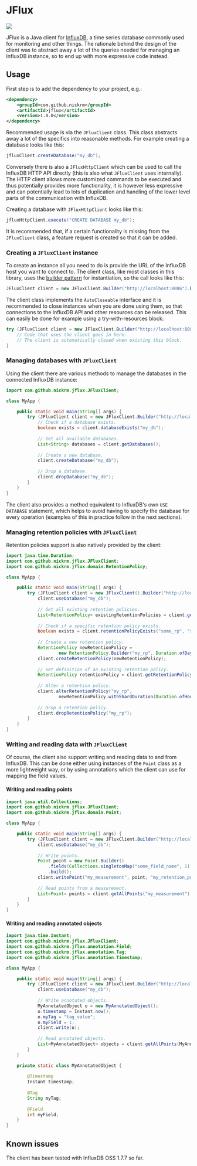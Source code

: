 # JFlux

![](https://github.com/nickRm/jflux/workflows/CI/badge.svg?branch=develop)

JFlux is a Java client for [InfluxDB](https://www.influxdata.com/products/influxdb-overview/), a 
time series database commonly used for monitoring and other things. The rationale behind the design
of the client was to abstract away a lot of the queries needed for managing an InfluxDB instance,
so to end up with more expressive code instead.

## Usage

First step is to add the dependency to your project, e.g.:

```xml
<dependency>
    <groupId>com.github.nickrm</groupId>
    <artifactId>jflux</artifactId>
    <version>1.0.0</version>
</dependency>
```

Recommended usage is via the `JFluxClient` class. This class abstracts away a lot of the specifics
into reasonable methods. For example creating a database looks like this:

```java
jfluxClient.createDatabase("my_db");
``` 

Conversely there is also a `JFluxHttpClient` which can be used to call the InfluxDB HTTP API 
directly (this is also what `JFluxClient` uses internally). The HTTP client allows more customized
commands to be executed and thus potentially provides more functionality, it is however less 
expressive and can potentially lead to lots of duplication and handling of the lower level parts of 
the communication with InfluxDB.

Creating a database with `JFluxHttpClient` looks like this:

```java
jfluxHttpClient.execute("CREATE DATABASE my_db");
```

It is recommended that, if a certain functionality is missing from the `JFluxClient` class, a 
feature request is created so that it can be added.

### Creating a `JFluxClient` instance

To create an instance all you need to do is provide the URL of the InfluxDB host you want to connect
to. The client class, like most classes in this library, uses the 
[builder pattern](https://en.wikipedia.org/wiki/Builder_pattern) for instantiation, so the call 
looks like this:

```java
JFluxClient client = new JFluxClient.Builder("http://localhost:8086").build();
```

The client class implements the `AutoCloseable` interface and it is recommended to close instances 
when you are done using them, so that connections to the InfluxDB API and other resources can be
released. This can easily be done for example using a try-with-resources block:

```java
try (JFluxClient client = new JFluxClient.Builder("http://localhost:8086").build()) {
    // Code that uses the client goes in here. 
    // The client is automatically closed when existing this block.
}
```

### Managing databases with `JFluxClient`

Using the client there are various methods to manage the databases in the connected InfluxDB 
instance:

```java
import com.github.nickrm.jflux.JFluxClient;

class MyApp {

    public static void main(String[] args) {
        try (JFluxClient client = new JFluxClient.Builder("http://localhost:8086").build()) {
            // Check if a database exists.
            boolean exists = client.databaseExists("my_db");
    
            // Get all available databases.
            List<String> databases = client.getDatabases();
    
            // Create a new database.
            client.createDatabase("my_db");
    
            // Drop a database.
            client.dropDatabase("my_db");
        }
    }
}
```

The client also provides a method equivalent to InfluxDB's own `USE DATABASE` statement, which helps
to avoid having to specify the database for every operation (examples of this in practice follow in
the next sections).

### Managing retention policies with `JFluxClient`

Retention policies support is also natively provided by the client:

```java
import java.time.Duration;
import com.github.nickrm.jflux.JFluxClient;
import com.github.nickrm.jflux.domain.RetentionPolicy;

class MyApp {

    public static void main(String[] args) {
        try (JFluxClient client = new JFluxClient().Builder("http://localhost:8086").build()) {
            client.useDatabase("my_db");
        
            // Get all existing retention policies.
            List<RetentionPolicy> existingRetentionPolicies = client.getRetentionPolicies();
    
            // Check if a specific retention policy exists.
            boolean exists = client.retentionPolicyExists("some_rp", "some_other_db");
        
            // Create a new retention policy.
            RetentionPolicy newRetentionPolicy = 
                    new RetentionPolicy.Builder("my_rp", Duration.ofDays(1)).build();
            client.createRetentionPolicy(newRetentionPolicy);
    
            // Get definition of an existing retention policy.
            RetentionPolicy retentionPolicy = client.getRetentionPolicy("my_rp");
        
            // Alter a retention policy.
            client.alterRetentionPolicy("my_rp", 
                    newRetentionPolicy.withShardDuration(Duration.ofHours(1)));
    
            // Drop a retention policy.
            client.dropRetentionPolicy("my_rp");
        }
    }
}
```

### Writing and reading data with `JFluxClient`

Of course, the client also support writing and reading data to and from InfluxDB. This can be done
either using instances of the `Point` class as a more lightweight way, or by using annotations which
the client can use for mapping the field values.

#### Writing and reading points

```java
import java.util.Collections;
import com.github.nickrm.jflux.JFluxClient;
import com.github.nickrm.jflux.domain.Point;

class MyApp {

    public static void main(String[] args) {
        try (JFluxClient client = new JFluxClient.Builder("http://localhost:8086").build()) {
            client.useDatabase("my_db");
    
            // Write points.
            Point point = new Point.Builder()
                .fields(Collections.singletonMap("some_field_name", 1))
                .build();
            client.writePoint("my_measurement", point, "my_retention_policy");
    
            // Read points from a measurement.
            List<Point> points = client.getAllPoints("my_measurement");
        }
    }
}
```

#### Writing and reading annotated objects

```java
import java.time.Instant;
import com.github.nickrm.jflux.JFluxClient;
import com.github.nickrm.jflux.annotation.Field;
import com.github.nickrm.jflux.annotation.Tag;
import com.github.nickrm.jflux.annotation.Timestamp;

class MyApp {

    public static void main(String[] args) {
        try (JFluxClient client = new JFluxClient.Builder("http://localhost:8086").build()) {
            client.useDatabase("my_db");
    
            // Write annotated objects.
            MyAnnotatedObject o = new MyAnnotatedObject();
            o.timestamp = Instant.now();
            o.myTag = "tag_value";
            o.myField = 1;
            client.write(o);
    
            // Read annotated objects.
            List<MyAnnotatedObject> objects = client.getAllPoints(MyAnnotatedObject.class);
        }
    }

    private static class MyAnnotatedObject {
    
        @Timestamp
        Instant timestamp;
    
        @Tag
        String myTag;
    
        @Field
        int myField;
    }
}
```

## Known issues

The client has been tested with InfluxDB OSS 1.7.7 so far.

